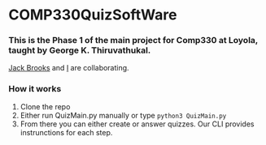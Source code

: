 # COMP330QuizSoftWare

### This is the Phase 1 of the main project for Comp330 at Loyola, taught by George K. Thiruvathukal. 

[Jack Brooks](https://github.com/jbrooks11) and [I](https://github.com/acrose99) are collaborating. 


### How it works 

1. Clone the repo
2. Either run QuizMain.py manually or type `python3 QuizMain.py`
3. From there you can either create or answer quizzes. Our CLI provides instrunctions for each step. 

